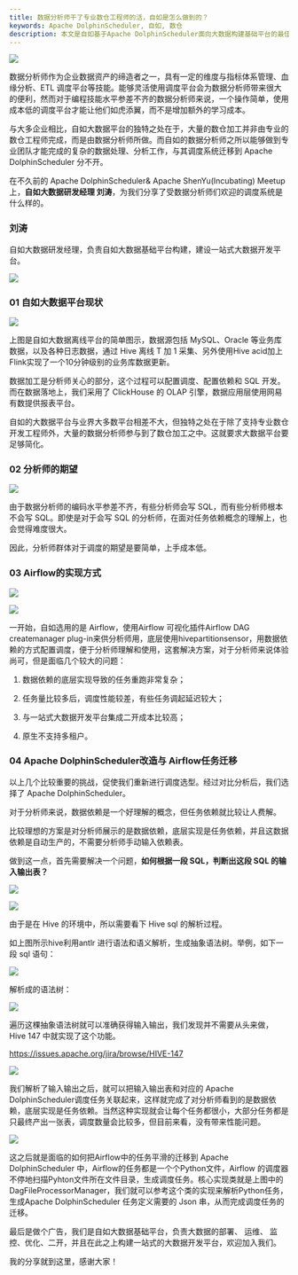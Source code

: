 ```yaml
---
title: 数据分析师干了专业数仓工程师的活，自如是怎么做到的？
keywords: Apache DolphinScheduler, 自如, 数仓
description: 本文是自如基于Apache DolphinScheduler面向大数据构建基础平台的最佳实践
---
```


![](/img/2023-9-11/1.png)

数据分析师作为企业数据资产的缔造者之一，具有一定的维度与指标体系管理、血缘分析、ETL 调度平台等技能。能够灵活使用调度平台会为数据分析师带来很大的便利，然而对于编程技能水平参差不齐的数据分析师来说，一个操作简单，使用成本低的调度平台才能让他们如虎添翼，而不是增加额外的学习成本。

与大多企业相比，自如大数据平台的独特之处在于，大量的数仓加工并非由专业的数仓工程师完成，而是由数据分析师所做。而自如的数据分析师之所以能够做到专业团队才能完成的复杂的数据处理、分析工作，与其调度系统迁移到 Apache DolphinScheduler 分不开。

在不久前的 Apache DolphinScheduler& Apache ShenYu(Incubating) Meetup 上，**自如大数据研发经理 刘涛**，为我们分享了受数据分析师们欢迎的调度系统是什么样的。

### 刘涛

自如大数据研发经理，负责自如大数据基础平台构建，建设一站式大数据开发平台。  

![](/img/2023-9-11/2.png)

### 01 自如大数据平台现状

![](/img/2023-9-11/3.png)

上图是自如大数据离线平台的简单图示，数据源包括 MySQL、Oracle 等业务库数据，以及各种日志数据，通过 Hive 离线 T 加 1 采集、另外使用Hive acid加上Flink实现了一个10分钟级别的业务库数据更新。  

数据加工是分析师关心的部分，这个过程可以配置调度、配置依赖和 SQL 开发。而在数据落地上，我们采用了 ClickHouse 的 OLAP 引擎，数据应用层使用网易有数提供报表平台。

自如的大数据平台与业界大多数平台相差不大，但独特之处在于除了支持专业数仓开发工程师外，大量的数据分析师参与到了数仓加工之中。这就要求大数据平台要足够简化。

### 02 分析师的期望

![](/img/2023-9-11/4.png)

由于数据分析师的编码水平参差不齐，有些分析师会写 SQL，而有些分析师根本不会写 SQL。即使是对于会写 SQL 的分析师，在面对任务依赖概念的理解上，也会觉得难度很大。  

因此，分析师群体对于调度的期望是要简单，上手成本低。

### 03 Airflow的实现方式

![](/img/2023-9-11/5.png)

![](/img/2023-9-11/6.png)

一开始，自如选用的是 Airflow，使用Airflow 可视化插件Airflow DAG createmanager plug-in来供分析师用，底层使用hivepartitionsensor，用数据依赖的方式配置调度，便于分析师理解和使用，这套解决方案，对于分析师来说体验尚可，但是面临几个较大的问题：

1. 数据依赖的底层实现导致的任务重跑非常复杂；

2. 任务量比较多后，调度性能较差，有些任务调起延迟较大；

3. 与一站式大数据开发平台集成二开成本比较高；

4. 原生不支持多租户。

### 04 Apache DolphinScheduler改造与 Airflow任务迁移

以上几个比较重要的挑战，促使我们重新进行调度选型。经过对比分析后，我们选择了 Apache DolphinScheduler。

对于分析师来说，数据依赖是一个好理解的概念，但任务依赖就比较让人费解。

比较理想的方案是对分析师展示的是数据依赖，底层实现是任务依赖，并且这数据依赖是自动生产的，不需要分析师手动输入依赖表。

做到这一点，首先需要解决一个问题，**如何根据一段 SQL，判断出这段 SQL 的输入输出表？**

![](/img/2023-9-11/7.png)

![](/img/2023-9-11/8.png)

由于是在 Hive 的环境中，所以需要看下 Hive sql 的解析过程。

如上图所示hive利用antlr 进行语法和语义解析，生成抽象语法树。举例，如下一段 sql 语句：

![](/img/2023-9-11/9.png)

解析成的语法树：

![](/img/2023-9-11/10.png)

遍历这棵抽象语法树就可以准确获得输入输出，我们发现并不需要从头来做，Hive 147 中就实现了这个功能。

https://issues.apache.org/jira/browse/HIVE-147

![](/img/2023-9-11/11.png)

我们解析了输入输出之后，就可以把输入输出表和对应的 Apache DolphinScheduler调度任务关联起来，这样就完成了对分析师看到的是数据依赖，底层实现是任务依赖。当然这种实现就会让每个任务都很小，大部分任务都是只最终产出一张表，调度数量会比较多，但目前来看，没有带来性能问题。

![](/img/2023-9-11/12.png)

这之后就是面临的如何把Airflow中的任务平滑的迁移到 Apache DolphinScheduler 中，Airflow的任务都是一个个Python文件，Airflow 的调度器不停地扫描Pyhton文件所在文件目录，生成调度任务。核心实现类就是上图中的 DagFileProcessorManager，我们就可以参考这个类的实现来解析Python任务，生成Apache DolphinScheduler 任务定义需要的 Json 串，从而完成调度任务的迁移。

最后是做个广告，我们是自如大数据基础平台，负责大数据的部署、 运维、 监控、优化、二开，并且在此之上构建一站式的大数据开发平台，欢迎加入我们。

我的分享就到这里，感谢大家！

